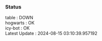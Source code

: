 ### Status


table : DOWN  
hogwarts : OK  
icy-bot : OK  
Latest Update : 2024-08-15 03:10:39.957192
